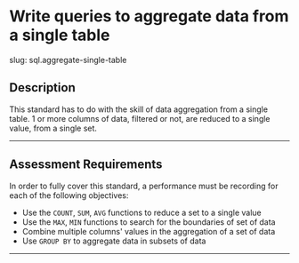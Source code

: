 
# Write queries to aggregate data from a single table

slug: sql.aggregate-single-table

## Description
This standard has to do with the skill of data aggregation from a single table. 1 or more columns of data, filtered or not, are reduced to a single value, from a single set.

---
## Assessment Requirements
In order to fully cover this standard, a performance must be recording for each of the following objectives:

- Use the `COUNT`, `SUM`, `AVG` functions to reduce a set to a single value
- Use the `MAX`, `MIN` functions to search for the boundaries of set of data
- Combine multiple columns' values in the aggregation of a set of data
- Use `GROUP BY` to aggregate data in subsets of data

---

